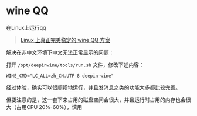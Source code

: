 # wine QQ
在Linux上运行qq

> [Linux 上真正完美稳定的 wine QQ 方案](https://linux265.com/news/2674.html)



解决在非中文环境下中文无法正常显示的问题：

打开 `/opt/deepinwine/tools/run.sh` 文件，修改下述内容：

```shell
WINE_CMD="LC_ALL=zh_CN.UTF-8 deepin-wine"
```



经过体验，确实可以很顺畅地运行，并且发消息之类的功能大多都比较完善。

但要注意的是，这一套下来占用的磁盘空间会很大，并且运行时占用的内存也会很大（占用CPU 20%-60%），慎用

